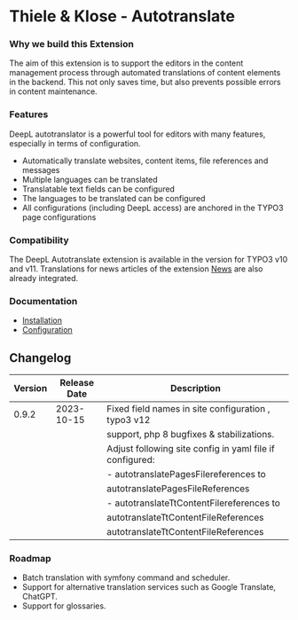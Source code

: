 # Thiele & Klose - Autotranslate

### Why we build this Extension

The aim of this extension is to support the editors in the content management process through automated translations of content elements in the backend.
This not only saves time, but also prevents possible errors in content maintenance.

### Features

DeepL autotranslator is a powerful tool for editors with many features, especially in terms of configuration.

* Automatically translate websites, content items, file references and messages
* Multiple languages can be translated
* Translatable text fields can be configured
* The languages to be translated can be configured
* All configurations (including DeepL access) are anchored in the TYPO3 page configurations

### Compatibility

The DeepL Autotranslate extension is available in the version for TYPO3 v10 and v11. Translations for news articles of the extension [News](https://extensions.typo3.org/extension/news) are also already integrated.

### Documentation

* [Installation](Documentation/Installation/Readme.md)
* [Configuration](Documentation/Configuration/Readme.md)

## Changelog

| Version     | Release Date | Description                                              |
|-------------|--------------|----------------------------------------------------------|
| 0.9.2       | 2023-10-15   | Fixed field names in site configuration , typo3 v12      |
|             |              |  support, php 8 bugfixes & stabilizations.               |
|             |              | Adjust following site config in yaml file if configured: |
|             |              | - autotranslatePagesFilereferences to                    |
|             |              |   autotranslatePagesFileReferences                       |
|             |              | - autotranslateTtContentFilereferences to                |
|             |              |   autotranslateTtContentFileReferences                   |
|             |              |   autotranslateTtContentFileReferences                   |

### Roadmap

* Batch translation with symfony command and scheduler.
* Support for alternative translation services such as Google Translate, ChatGPT.
* Support for glossaries.